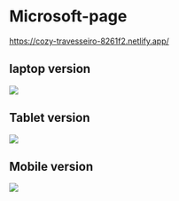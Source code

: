 # Microsoft-page
https://cozy-travesseiro-8261f2.netlify.app/
 ## laptop version
 <img src="https://i.postimg.cc/pd6pVtn2/Web-capture-9-5-2022-203851-cozy-travesseiro-8261f2-netlify-app.jpg" >
 
  ## Tablet version
  <img src="https://i.postimg.cc/YCVvMHFt/Web-capture-9-5-2022-203947-cozy-travesseiro-8261f2-netlify-app.jpg">
  
  ## Mobile version
   <img src="https://i.postimg.cc/JnHgvbL1/Web-capture-9-5-2022-203914-cozy-travesseiro-8261f2-netlify-app.jpg">

